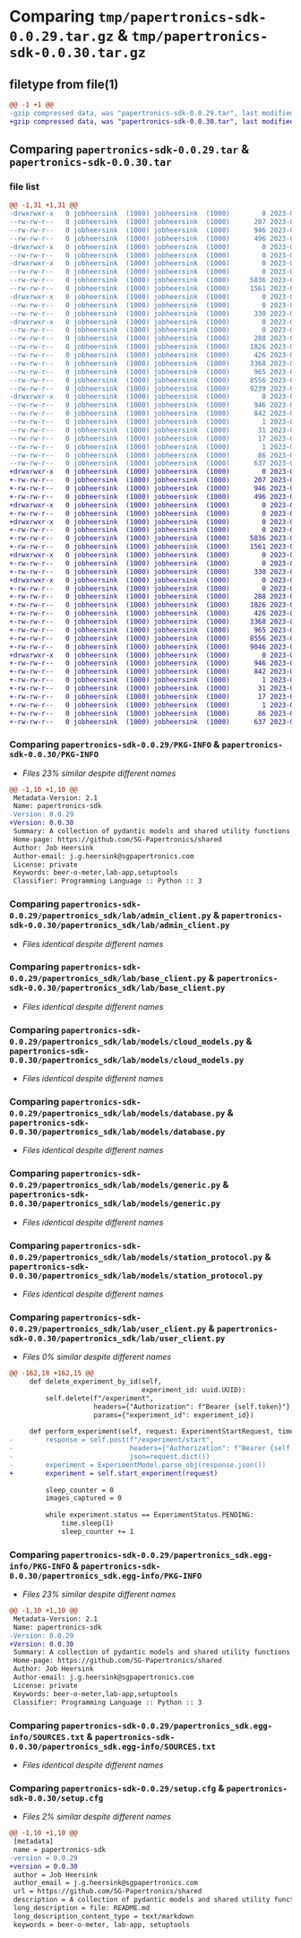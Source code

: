 # Comparing `tmp/papertronics-sdk-0.0.29.tar.gz` & `tmp/papertronics-sdk-0.0.30.tar.gz`

## filetype from file(1)

```diff
@@ -1 +1 @@
-gzip compressed data, was "papertronics-sdk-0.0.29.tar", last modified: Tue Jul 11 10:53:47 2023, max compression
+gzip compressed data, was "papertronics-sdk-0.0.30.tar", last modified: Tue Jul 11 10:56:32 2023, max compression
```

## Comparing `papertronics-sdk-0.0.29.tar` & `papertronics-sdk-0.0.30.tar`

### file list

```diff
@@ -1,31 +1,31 @@
-drwxrwxr-x   0 jobheersink  (1000) jobheersink  (1000)        0 2023-07-11 10:53:47.536313 papertronics-sdk-0.0.29/
--rw-rw-r--   0 jobheersink  (1000) jobheersink  (1000)      207 2023-07-10 08:19:33.000000 papertronics-sdk-0.0.29/LICENSE
--rw-rw-r--   0 jobheersink  (1000) jobheersink  (1000)      946 2023-07-11 10:53:47.536313 papertronics-sdk-0.0.29/PKG-INFO
--rw-rw-r--   0 jobheersink  (1000) jobheersink  (1000)      496 2023-07-11 08:58:02.000000 papertronics-sdk-0.0.29/README.md
-drwxrwxr-x   0 jobheersink  (1000) jobheersink  (1000)        0 2023-07-11 10:53:47.532312 papertronics-sdk-0.0.29/papertronics_sdk/
--rw-rw-r--   0 jobheersink  (1000) jobheersink  (1000)        0 2023-07-10 08:19:48.000000 papertronics-sdk-0.0.29/papertronics_sdk/__init__.py
-drwxrwxr-x   0 jobheersink  (1000) jobheersink  (1000)        0 2023-07-11 10:53:47.532312 papertronics-sdk-0.0.29/papertronics_sdk/lab/
--rw-rw-r--   0 jobheersink  (1000) jobheersink  (1000)        0 2023-07-10 08:20:22.000000 papertronics-sdk-0.0.29/papertronics_sdk/lab/__init__.py
--rw-rw-r--   0 jobheersink  (1000) jobheersink  (1000)     5836 2023-07-11 10:37:30.000000 papertronics-sdk-0.0.29/papertronics_sdk/lab/admin_client.py
--rw-rw-r--   0 jobheersink  (1000) jobheersink  (1000)     1561 2023-07-11 10:45:50.000000 papertronics-sdk-0.0.29/papertronics_sdk/lab/base_client.py
-drwxrwxr-x   0 jobheersink  (1000) jobheersink  (1000)        0 2023-07-11 10:53:47.532312 papertronics-sdk-0.0.29/papertronics_sdk/lab/exceptions/
--rw-rw-r--   0 jobheersink  (1000) jobheersink  (1000)        0 2023-07-10 10:45:22.000000 papertronics-sdk-0.0.29/papertronics_sdk/lab/exceptions/__init__.py
--rw-rw-r--   0 jobheersink  (1000) jobheersink  (1000)      330 2023-07-10 10:48:57.000000 papertronics-sdk-0.0.29/papertronics_sdk/lab/exceptions/status_exception.py
-drwxrwxr-x   0 jobheersink  (1000) jobheersink  (1000)        0 2023-07-11 10:53:47.536313 papertronics-sdk-0.0.29/papertronics_sdk/lab/models/
--rw-rw-r--   0 jobheersink  (1000) jobheersink  (1000)        0 2023-05-31 07:21:33.000000 papertronics-sdk-0.0.29/papertronics_sdk/lab/models/__init__.py
--rw-rw-r--   0 jobheersink  (1000) jobheersink  (1000)      288 2023-06-28 08:05:09.000000 papertronics-sdk-0.0.29/papertronics_sdk/lab/models/admin_cloud_models.py
--rw-rw-r--   0 jobheersink  (1000) jobheersink  (1000)     1826 2023-06-28 11:09:30.000000 papertronics-sdk-0.0.29/papertronics_sdk/lab/models/cloud_models.py
--rw-rw-r--   0 jobheersink  (1000) jobheersink  (1000)      426 2023-06-12 09:35:19.000000 papertronics-sdk-0.0.29/papertronics_sdk/lab/models/config.py
--rw-rw-r--   0 jobheersink  (1000) jobheersink  (1000)     3368 2023-07-10 08:23:40.000000 papertronics-sdk-0.0.29/papertronics_sdk/lab/models/database.py
--rw-rw-r--   0 jobheersink  (1000) jobheersink  (1000)      965 2023-07-10 08:26:50.000000 papertronics-sdk-0.0.29/papertronics_sdk/lab/models/generic.py
--rw-rw-r--   0 jobheersink  (1000) jobheersink  (1000)     8556 2023-06-28 08:05:09.000000 papertronics-sdk-0.0.29/papertronics_sdk/lab/models/station_protocol.py
--rw-rw-r--   0 jobheersink  (1000) jobheersink  (1000)     9239 2023-07-11 10:51:48.000000 papertronics-sdk-0.0.29/papertronics_sdk/lab/user_client.py
-drwxrwxr-x   0 jobheersink  (1000) jobheersink  (1000)        0 2023-07-11 10:53:47.532312 papertronics-sdk-0.0.29/papertronics_sdk.egg-info/
--rw-rw-r--   0 jobheersink  (1000) jobheersink  (1000)      946 2023-07-11 10:53:47.000000 papertronics-sdk-0.0.29/papertronics_sdk.egg-info/PKG-INFO
--rw-rw-r--   0 jobheersink  (1000) jobheersink  (1000)      842 2023-07-11 10:53:47.000000 papertronics-sdk-0.0.29/papertronics_sdk.egg-info/SOURCES.txt
--rw-rw-r--   0 jobheersink  (1000) jobheersink  (1000)        1 2023-07-11 10:53:47.000000 papertronics-sdk-0.0.29/papertronics_sdk.egg-info/dependency_links.txt
--rw-rw-r--   0 jobheersink  (1000) jobheersink  (1000)       31 2023-07-11 10:53:47.000000 papertronics-sdk-0.0.29/papertronics_sdk.egg-info/requires.txt
--rw-rw-r--   0 jobheersink  (1000) jobheersink  (1000)       17 2023-07-11 10:53:47.000000 papertronics-sdk-0.0.29/papertronics_sdk.egg-info/top_level.txt
--rw-rw-r--   0 jobheersink  (1000) jobheersink  (1000)        1 2023-07-11 10:53:47.000000 papertronics-sdk-0.0.29/papertronics_sdk.egg-info/zip-safe
--rw-rw-r--   0 jobheersink  (1000) jobheersink  (1000)       86 2023-06-28 08:05:09.000000 papertronics-sdk-0.0.29/pyproject.toml
--rw-rw-r--   0 jobheersink  (1000) jobheersink  (1000)      637 2023-07-11 10:53:47.536313 papertronics-sdk-0.0.29/setup.cfg
+drwxrwxr-x   0 jobheersink  (1000) jobheersink  (1000)        0 2023-07-11 10:56:32.454383 papertronics-sdk-0.0.30/
+-rw-rw-r--   0 jobheersink  (1000) jobheersink  (1000)      207 2023-07-10 08:19:33.000000 papertronics-sdk-0.0.30/LICENSE
+-rw-rw-r--   0 jobheersink  (1000) jobheersink  (1000)      946 2023-07-11 10:56:32.454383 papertronics-sdk-0.0.30/PKG-INFO
+-rw-rw-r--   0 jobheersink  (1000) jobheersink  (1000)      496 2023-07-11 08:58:02.000000 papertronics-sdk-0.0.30/README.md
+drwxrwxr-x   0 jobheersink  (1000) jobheersink  (1000)        0 2023-07-11 10:56:32.450384 papertronics-sdk-0.0.30/papertronics_sdk/
+-rw-rw-r--   0 jobheersink  (1000) jobheersink  (1000)        0 2023-07-10 08:19:48.000000 papertronics-sdk-0.0.30/papertronics_sdk/__init__.py
+drwxrwxr-x   0 jobheersink  (1000) jobheersink  (1000)        0 2023-07-11 10:56:32.450384 papertronics-sdk-0.0.30/papertronics_sdk/lab/
+-rw-rw-r--   0 jobheersink  (1000) jobheersink  (1000)        0 2023-07-10 08:20:22.000000 papertronics-sdk-0.0.30/papertronics_sdk/lab/__init__.py
+-rw-rw-r--   0 jobheersink  (1000) jobheersink  (1000)     5836 2023-07-11 10:37:30.000000 papertronics-sdk-0.0.30/papertronics_sdk/lab/admin_client.py
+-rw-rw-r--   0 jobheersink  (1000) jobheersink  (1000)     1561 2023-07-11 10:45:50.000000 papertronics-sdk-0.0.30/papertronics_sdk/lab/base_client.py
+drwxrwxr-x   0 jobheersink  (1000) jobheersink  (1000)        0 2023-07-11 10:56:32.450384 papertronics-sdk-0.0.30/papertronics_sdk/lab/exceptions/
+-rw-rw-r--   0 jobheersink  (1000) jobheersink  (1000)        0 2023-07-10 10:45:22.000000 papertronics-sdk-0.0.30/papertronics_sdk/lab/exceptions/__init__.py
+-rw-rw-r--   0 jobheersink  (1000) jobheersink  (1000)      330 2023-07-10 10:48:57.000000 papertronics-sdk-0.0.30/papertronics_sdk/lab/exceptions/status_exception.py
+drwxrwxr-x   0 jobheersink  (1000) jobheersink  (1000)        0 2023-07-11 10:56:32.454383 papertronics-sdk-0.0.30/papertronics_sdk/lab/models/
+-rw-rw-r--   0 jobheersink  (1000) jobheersink  (1000)        0 2023-05-31 07:21:33.000000 papertronics-sdk-0.0.30/papertronics_sdk/lab/models/__init__.py
+-rw-rw-r--   0 jobheersink  (1000) jobheersink  (1000)      288 2023-06-28 08:05:09.000000 papertronics-sdk-0.0.30/papertronics_sdk/lab/models/admin_cloud_models.py
+-rw-rw-r--   0 jobheersink  (1000) jobheersink  (1000)     1826 2023-06-28 11:09:30.000000 papertronics-sdk-0.0.30/papertronics_sdk/lab/models/cloud_models.py
+-rw-rw-r--   0 jobheersink  (1000) jobheersink  (1000)      426 2023-06-12 09:35:19.000000 papertronics-sdk-0.0.30/papertronics_sdk/lab/models/config.py
+-rw-rw-r--   0 jobheersink  (1000) jobheersink  (1000)     3368 2023-07-10 08:23:40.000000 papertronics-sdk-0.0.30/papertronics_sdk/lab/models/database.py
+-rw-rw-r--   0 jobheersink  (1000) jobheersink  (1000)      965 2023-07-10 08:26:50.000000 papertronics-sdk-0.0.30/papertronics_sdk/lab/models/generic.py
+-rw-rw-r--   0 jobheersink  (1000) jobheersink  (1000)     8556 2023-06-28 08:05:09.000000 papertronics-sdk-0.0.30/papertronics_sdk/lab/models/station_protocol.py
+-rw-rw-r--   0 jobheersink  (1000) jobheersink  (1000)     9046 2023-07-11 10:56:15.000000 papertronics-sdk-0.0.30/papertronics_sdk/lab/user_client.py
+drwxrwxr-x   0 jobheersink  (1000) jobheersink  (1000)        0 2023-07-11 10:56:32.450384 papertronics-sdk-0.0.30/papertronics_sdk.egg-info/
+-rw-rw-r--   0 jobheersink  (1000) jobheersink  (1000)      946 2023-07-11 10:56:32.000000 papertronics-sdk-0.0.30/papertronics_sdk.egg-info/PKG-INFO
+-rw-rw-r--   0 jobheersink  (1000) jobheersink  (1000)      842 2023-07-11 10:56:32.000000 papertronics-sdk-0.0.30/papertronics_sdk.egg-info/SOURCES.txt
+-rw-rw-r--   0 jobheersink  (1000) jobheersink  (1000)        1 2023-07-11 10:56:32.000000 papertronics-sdk-0.0.30/papertronics_sdk.egg-info/dependency_links.txt
+-rw-rw-r--   0 jobheersink  (1000) jobheersink  (1000)       31 2023-07-11 10:56:32.000000 papertronics-sdk-0.0.30/papertronics_sdk.egg-info/requires.txt
+-rw-rw-r--   0 jobheersink  (1000) jobheersink  (1000)       17 2023-07-11 10:56:32.000000 papertronics-sdk-0.0.30/papertronics_sdk.egg-info/top_level.txt
+-rw-rw-r--   0 jobheersink  (1000) jobheersink  (1000)        1 2023-07-11 10:56:32.000000 papertronics-sdk-0.0.30/papertronics_sdk.egg-info/zip-safe
+-rw-rw-r--   0 jobheersink  (1000) jobheersink  (1000)       86 2023-06-28 08:05:09.000000 papertronics-sdk-0.0.30/pyproject.toml
+-rw-rw-r--   0 jobheersink  (1000) jobheersink  (1000)      637 2023-07-11 10:56:32.454383 papertronics-sdk-0.0.30/setup.cfg
```

### Comparing `papertronics-sdk-0.0.29/PKG-INFO` & `papertronics-sdk-0.0.30/PKG-INFO`

 * *Files 23% similar despite different names*

```diff
@@ -1,10 +1,10 @@
 Metadata-Version: 2.1
 Name: papertronics-sdk
-Version: 0.0.29
+Version: 0.0.30
 Summary: A collection of pydantic models and shared utility functions for SG Papertronics projects
 Home-page: https://github.com/SG-Papertronics/shared
 Author: Job Heersink
 Author-email: j.g.heersink@sgpapertronics.com
 License: private
 Keywords: beer-o-meter,lab-app,setuptools
 Classifier: Programming Language :: Python :: 3
```

### Comparing `papertronics-sdk-0.0.29/papertronics_sdk/lab/admin_client.py` & `papertronics-sdk-0.0.30/papertronics_sdk/lab/admin_client.py`

 * *Files identical despite different names*

### Comparing `papertronics-sdk-0.0.29/papertronics_sdk/lab/base_client.py` & `papertronics-sdk-0.0.30/papertronics_sdk/lab/base_client.py`

 * *Files identical despite different names*

### Comparing `papertronics-sdk-0.0.29/papertronics_sdk/lab/models/cloud_models.py` & `papertronics-sdk-0.0.30/papertronics_sdk/lab/models/cloud_models.py`

 * *Files identical despite different names*

### Comparing `papertronics-sdk-0.0.29/papertronics_sdk/lab/models/database.py` & `papertronics-sdk-0.0.30/papertronics_sdk/lab/models/database.py`

 * *Files identical despite different names*

### Comparing `papertronics-sdk-0.0.29/papertronics_sdk/lab/models/generic.py` & `papertronics-sdk-0.0.30/papertronics_sdk/lab/models/generic.py`

 * *Files identical despite different names*

### Comparing `papertronics-sdk-0.0.29/papertronics_sdk/lab/models/station_protocol.py` & `papertronics-sdk-0.0.30/papertronics_sdk/lab/models/station_protocol.py`

 * *Files identical despite different names*

### Comparing `papertronics-sdk-0.0.29/papertronics_sdk/lab/user_client.py` & `papertronics-sdk-0.0.30/papertronics_sdk/lab/user_client.py`

 * *Files 0% similar despite different names*

```diff
@@ -162,18 +162,15 @@
     def delete_experiment_by_id(self,
                                 experiment_id: uuid.UUID):
         self.delete(f"/experiment",
                     headers={"Authorization": f"Bearer {self.token}"},
                     params={"experiment_id": experiment_id})
 
     def perform_experiment(self, request: ExperimentStartRequest, timeout=120):
-        response = self.post(f"/experiment/start",
-                             headers={"Authorization": f"Bearer {self.token}"},
-                             json=request.dict())
-        experiment = ExperimentModel.parse_obj(response.json())
+        experiment = self.start_experiment(request)
 
         sleep_counter = 0
         images_captured = 0
 
         while experiment.status == ExperimentStatus.PENDING:
             time.sleep(1)
             sleep_counter += 1
```

### Comparing `papertronics-sdk-0.0.29/papertronics_sdk.egg-info/PKG-INFO` & `papertronics-sdk-0.0.30/papertronics_sdk.egg-info/PKG-INFO`

 * *Files 23% similar despite different names*

```diff
@@ -1,10 +1,10 @@
 Metadata-Version: 2.1
 Name: papertronics-sdk
-Version: 0.0.29
+Version: 0.0.30
 Summary: A collection of pydantic models and shared utility functions for SG Papertronics projects
 Home-page: https://github.com/SG-Papertronics/shared
 Author: Job Heersink
 Author-email: j.g.heersink@sgpapertronics.com
 License: private
 Keywords: beer-o-meter,lab-app,setuptools
 Classifier: Programming Language :: Python :: 3
```

### Comparing `papertronics-sdk-0.0.29/papertronics_sdk.egg-info/SOURCES.txt` & `papertronics-sdk-0.0.30/papertronics_sdk.egg-info/SOURCES.txt`

 * *Files identical despite different names*

### Comparing `papertronics-sdk-0.0.29/setup.cfg` & `papertronics-sdk-0.0.30/setup.cfg`

 * *Files 2% similar despite different names*

```diff
@@ -1,10 +1,10 @@
 [metadata]
 name = papertronics-sdk
-version = 0.0.29
+version = 0.0.30
 author = Job Heersink
 author_email = j.g.heersink@sgpapertronics.com
 url = https://github.com/SG-Papertronics/shared
 description = A collection of pydantic models and shared utility functions for SG Papertronics projects
 long_description = file: README.md
 long_description_content_type = text/markdown
 keywords = beer-o-meter, lab-app, setuptools
```

